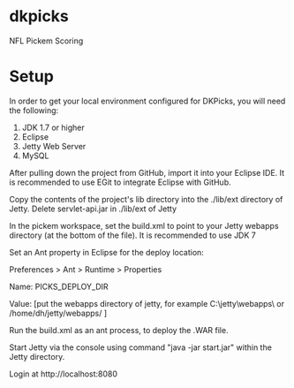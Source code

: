 dkpicks
=======

NFL Pickem Scoring 

Setup
=====
In order to get your local environment configured for DKPicks, you will need the following:

1. JDK 1.7 or higher
2. Eclipse
3. Jetty Web Server
4. MySQL


After pulling down the project from GitHub, import it into your Eclipse IDE. It is recommended to use EGit to integrate Eclipse with GitHub.

Copy the contents of the project's lib directory into the ./lib/ext directory of Jetty. 
Delete servlet-api.jar in ./lib/ext of Jetty

In the pickem workspace, set the build.xml to point to your Jetty webapps directory (at the bottom of the file). It is recommended to use JDK 7

Set an Ant property in Eclipse for the deploy location:

Preferences > Ant > Runtime > Properties

Name: PICKS_DEPLOY_DIR

Value: [put the webapps directory of jetty, for example C:\jetty\webapps\ or /home/dh/jetty/webapps/   ]


Run the build.xml as an ant process, to deploy the .WAR file.


Start Jetty via the console using command "java -jar start.jar" within the Jetty directory.

Login at http://localhost:8080

